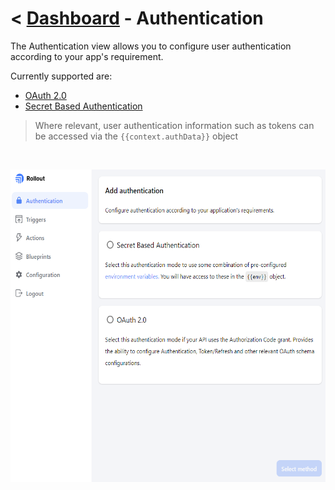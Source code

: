 # < [Dashboard](../README.md) - Authentication

The Authentication view allows you to configure user authentication according to your app's requirement. 

Currently supported are:

- [OAuth 2.0](./OAuth2-0.md)
- [Secret Based Authentication](./SecretBasedAuthentication)

> Where relevant, user authentication information such as tokens can be accessed via the <code>{{context.authData}}</code> object

<br />
<p>
  <img height="500px" src="../../img/authentication.png">
</p>
